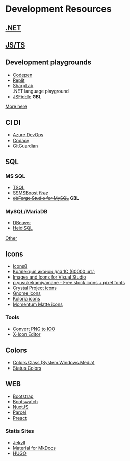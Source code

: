 # Development Resources

## [.NET](./net.md)

## [JS/TS](./js-ts.md)

## Development playgrounds

* [Codepen](https://codepen.io/pen/)
* [Replit](https://replit.com/)
* [SharpLab](https://sharplab.io/)  
  .NET language playground
* ~~[JSFiddle](https://jsfiddle.net/)~~ **GBL**

[More here](https://github.com/d-akara/development-resources#development-playgrounds/)

## CI DI

* [Azure DevOps](https://dev.azure.com/)
* [Codacy](https://app.codacy.com/)
* [GitGuardian](https://dashboard.gitguardian.com/)

## SQL

### MS SQL

* [TSQL](/TSQL.md)
* [SSMSBoost](https://www.ssmsboost.com/) *[Free](https://gist.github.com/Virenbar/f971da9557734a457734a55a2428a9a9)*
* ~~[dbForge Studio for MySQL](https://www.devart.com/dbforge/mysql/studio/)~~ **GBL**

### MySQL/MariaDB

* [DBeaver](https://dbeaver.io/)
* [HeidiSQL](https://www.heidisql.com/)

[Other](https://mariadb.com/kb/en/graphical-and-enhanced-clients/)

## Icons

* [Icons8](https://icons8.com/icons/color)
* [Коллекция иконок для 1С (60000 шт.)](https://infostart.ru/public/159401/)
* [Images and Icons for Visual Studio](https://docs.microsoft.com/en-us/previous-versions/visualstudio/visual-studio-2015/extensibility/ux-guidelines/images-and-icons-for-visual-studio?view=vs-2015)
* [p.yusukekamiyamane - Free stock icons + pixel fonts](https://p.yusukekamiyamane.com/)
* [Crystal Project icons](https://www.iconfinder.com/iconsets/crystalproject)
* [Gnome icons](https://www.iconfinder.com/iconsets/gnomeicontheme)
* [Koloria icons](https://www.iconfinder.com/iconsets/Koloria-Icon-Set)
* [Momentum Matte icons](https://www.iconfinder.com/iconsets/Momentum_MatteEntireSet)

### Tools

* [Convert PNG to ICO](https://convertico.com/)
* [X-Icon Editor](http://www.xiconeditor.com/)

## Colors

* [Colors Class (System.Windows.Media)](https://docs.microsoft.com/en-us/dotnet/api/system.windows.media.colors)
* [Status Colors](https://coolors.co/9ea7ad-2dccff-56f000-fce83a-ffb302-ff0000)

## WEB

* [Bootstrap](https://getbootstrap.com/)
* [Bootswatch](https://bootswatch.com/)
* [NuxtJS](https://nuxtjs.org/)
* [Parcel](https://parceljs.org/)
* [Preact](https://preactjs.com/)

### Statis Sites

* [Jekyll](/Jekyll.md)
* [Material for MkDocs](https://squidfunk.github.io/mkdocs-material/)
* [HUGO](https://gohugo.io/)
